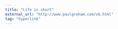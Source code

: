 ```yaml
---
title: "Life is short"
external_url: "http://www.paulgraham.com/vb.html"
tag: "hyperlink"
---
```

